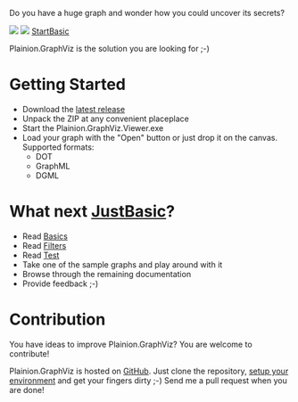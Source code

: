 
Do you have a huge graph and wonder how you could uncover its secrets?

![](Screenshots/Overview.2.png)
![](Screenshots/Galaxy.2.png)
[StartBasic](Basics)

Plainion.GraphViz is the solution you are looking for ;-)

# Getting Started

- Download the [latest release](https://github.com/plainionist/Plainion.GraphViz/releases) 
- Unpack the ZIP at any convenient placeplace
- Start the Plainion.GraphViz.Viewer.exe
- Load your graph with the "Open" button or just drop it on the canvas.
  Supported formats:
  - DOT
  - GraphML
  - DGML

# What next [JustBasic](Basics.txt)?

- Read [Basics](Basics)
- Read [Filters](Filters)
- Read [Test](Hello)
- Take one of the sample graphs and play around with it
- Browse through the remaining documentation
- Provide feedback ;-)

# Contribution

You have ideas to improve Plainion.GraphViz? You are welcome to contribute!

Plainion.GraphViz is hosted on [GitHub](https://github.com/plainionist/Plainion.GraphViz). 
Just clone the repository, [setup your environment](Development) and get your fingers dirty ;-) 
Send me a pull request when you are done!

